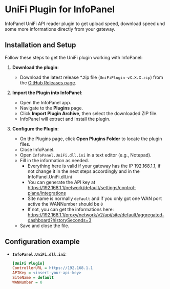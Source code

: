 # UniFi Plugin for InfoPanel

InfoPanel UniFi API reader plugin to get upload speed, download speed und some more informations directly from your gateway.

## Installation and Setup
Follow these steps to get the UniFi plugin working with InfoPanel:

1. **Download the plugin**:
   - Download the latest release \*.zip file (`UniFiPlugin-vX.X.X.zip`) from the [GitHub Releases page](https://github.com/markuskonojacki/InfoPanel.UniFi/releases).

2. **Import the Plugin into InfoPanel**:
   - Open the InfoPanel app.
   - Navigate to the **Plugins** page.
   - Click **Import Plugin Archive**, then select the downloaded ZIP file.
   - InfoPanel will extract and install the plugin.

3. **Configure the Plugin**:
   - On the Plugins page, click **Open Plugins Folder** to locate the plugin files.
   - Close InfoPanel.
   - Open `InfoPanel.UniFi.dll.ini` in a text editor (e.g., Notepad).
   - Fill in the information as needed.
     - Everything here is valid if your gateway has the IP 192.168.1.1, if not change it in the next steps accordingly and in the InfoPanel.UniFi.dll.ini
     - You can generate the API key at https://192.168.1.1/network/default/settings/control-plane/integrations
     - Site name is normally `default` and if you only got one WAN port active the WANNumber should be `0`
     - If not, you can get the informations here: https://192.168.1.1/proxy/network/v2/api/site/default/aggregated-dashboard?historySeconds=3
   - Save and close the file.

## Configuration example
- **`InfoPanel.UniFi.dll.ini`**:
  ```ini
  [UniFi Plugin]
  ControllerURL = https://192.168.1.1
  APIKey = <insert-your-api-key>
  SiteName = default
  WANNumber = 0
